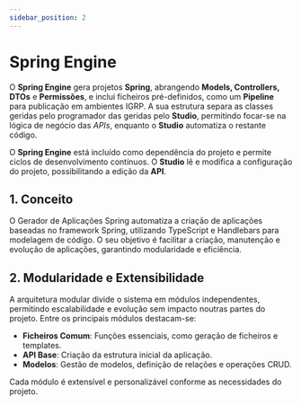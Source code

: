 ```yaml
---
sidebar_position: 2
---
```


# Spring Engine  

O **Spring Engine** gera projetos **Spring**, abrangendo **Models, Controllers, DTOs** e **Permissões**, e inclui ficheiros pré-definidos, como um **Pipeline** para publicação em ambientes IGRP. A sua estrutura separa as classes geridas pelo programador das geridas pelo **Studio**, permitindo focar-se na lógica de negócio das *APIs*, enquanto o **Studio** automatiza o restante código.  

O **Spring Engine** está incluído como dependência do projeto e permite ciclos de desenvolvimento contínuos. O **Studio** lê e modifica a configuração do projeto, possibilitando a edição da **API**.  

## 1. Conceito  

O Gerador de Aplicações Spring automatiza a criação de aplicações baseadas no framework Spring, utilizando TypeScript e Handlebars para modelagem de código. O seu objetivo é facilitar a criação, manutenção e evolução de aplicações, garantindo modularidade e eficiência.  

## 2. Modularidade e Extensibilidade  

A arquitetura modular divide o sistema em módulos independentes, permitindo escalabilidade e evolução sem impacto noutras partes do projeto. Entre os principais módulos destacam-se:  
- **Ficheiros Comum**: Funções essenciais, como geração de ficheiros e templates.  
- **API Base**: Criação da estrutura inicial da aplicação.  
- **Modelos**: Gestão de modelos, definição de relações e operações CRUD.  

Cada módulo é extensível e personalizável conforme as necessidades do projeto.